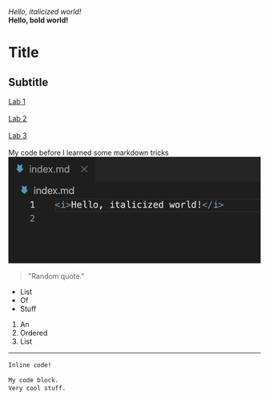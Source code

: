 *Hello, italicized world!*<br>
**Hello, bold world!**<br>
# Title<br>
## Subtitle<br>
[Lab 1](https://maxrivett.github.io/cse15l-lab-reports/lab-report-1-week-2)<br><br>
[Lab 2](https://maxrivett.github.io/cse15l-lab-reports/lab-report-2-week-4)<br><br>
[Lab 3](https://maxrivett.github.io/cse15l-lab-reports/lab-report-3-week-6)<br><br>
My code before I learned some markdown tricks
![Image](labss.png)<br>
> "Random quote."<br>
* List<br>
* Of<br>
* Stuff<br>
1. An
2. Ordered
3. List<br>

---
`Inline code!`
```
My code block.
Very cool stuff.
```